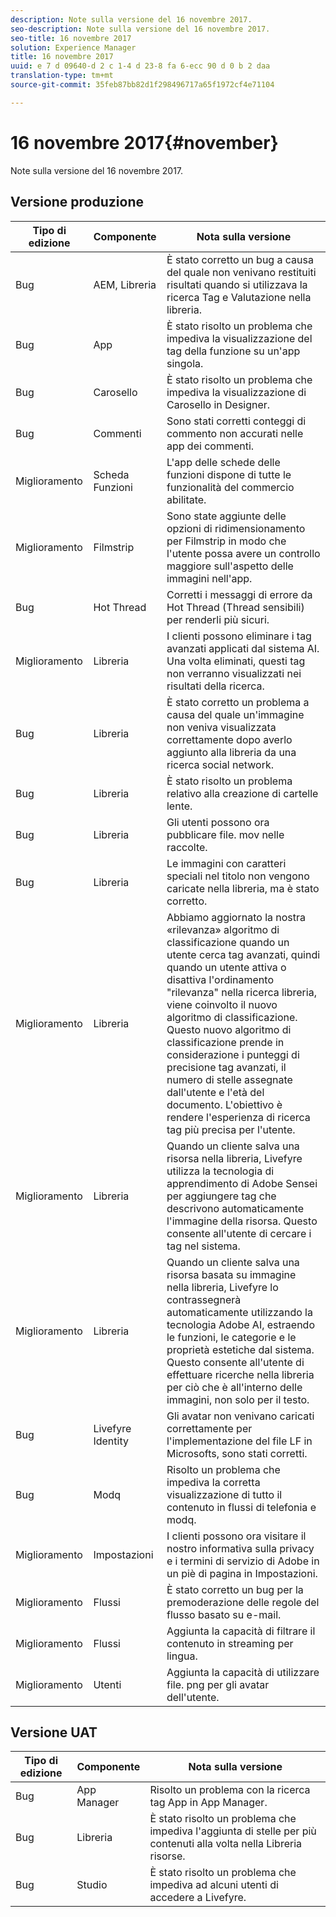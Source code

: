 ```yaml
---
description: Note sulla versione del 16 novembre 2017.
seo-description: Note sulla versione del 16 novembre 2017.
seo-title: 16 novembre 2017
solution: Experience Manager
title: 16 novembre 2017
uuid: e 7 d 09640-d 2 c 1-4 d 23-8 fa 6-ecc 90 d 0 b 2 daa
translation-type: tm+mt
source-git-commit: 35feb87bb82d1f298496717a65f1972cf4e71104

---
```



# 16 novembre 2017{#november}

Note sulla versione del 16 novembre 2017.

## Versione produzione

| **Tipo di edizione** | **Componente** | **Nota sulla versione** |
|---|---|---|
| Bug | AEM, Libreria | È stato corretto un bug a causa del quale non venivano restituiti risultati quando si utilizzava la ricerca Tag e Valutazione nella libreria. |
| Bug | App | È stato risolto un problema che impediva la visualizzazione del tag della funzione su un&#39;app singola. |
| Bug | Carosello | È stato risolto un problema che impediva la visualizzazione di Carosello in Designer. |
| Bug | Commenti | Sono stati corretti conteggi di commento non accurati nelle app dei commenti. |
| Miglioramento | Scheda Funzioni | L&#39;app delle schede delle funzioni dispone di tutte le funzionalità del commercio abilitate. |
| Miglioramento | Filmstrip | Sono state aggiunte delle opzioni di ridimensionamento per Filmstrip in modo che l&#39;utente possa avere un controllo maggiore sull&#39;aspetto delle immagini nell&#39;app. |
| Bug | Hot Thread | Corretti i messaggi di errore da Hot Thread (Thread sensibili) per renderli più sicuri. |
| Miglioramento | Libreria | I clienti possono eliminare i tag avanzati applicati dal sistema AI. Una volta eliminati, questi tag non verranno visualizzati nei risultati della ricerca. |
| Bug | Libreria | È stato corretto un problema a causa del quale un&#39;immagine non veniva visualizzata correttamente dopo averlo aggiunto alla libreria da una ricerca social network. |
| Bug | Libreria | È stato risolto un problema relativo alla creazione di cartelle lente. |
| Bug | Libreria | Gli utenti possono ora pubblicare file. mov nelle raccolte. |
| Bug | Libreria | Le immagini con caratteri speciali nel titolo non vengono caricate nella libreria, ma è stato corretto. |
| Miglioramento | Libreria | Abbiamo aggiornato la nostra «rilevanza» algoritmo di classificazione quando un utente cerca tag avanzati, quindi quando un utente attiva o disattiva l&#39;ordinamento &quot;rilevanza&quot; nella ricerca libreria, viene coinvolto il nuovo algoritmo di classificazione. Questo nuovo algoritmo di classificazione prende in considerazione i punteggi di precisione tag avanzati, il numero di stelle assegnate dall&#39;utente e l&#39;età del documento. L&#39;obiettivo è rendere l&#39;esperienza di ricerca tag più precisa per l&#39;utente. |
| Miglioramento | Libreria | Quando un cliente salva una risorsa nella libreria, Livefyre utilizza la tecnologia di apprendimento di Adobe Sensei per aggiungere tag che descrivono automaticamente l&#39;immagine della risorsa. Questo consente all&#39;utente di cercare i tag nel sistema. |
| Miglioramento | Libreria | Quando un cliente salva una risorsa basata su immagine nella libreria, Livefyre lo contrassegnerà automaticamente utilizzando la tecnologia Adobe AI, estraendo le funzioni, le categorie e le proprietà estetiche dal sistema. Questo consente all&#39;utente di effettuare ricerche nella libreria per ciò che è all&#39;interno delle immagini, non solo per il testo. |
| Bug | Livefyre Identity | Gli avatar non venivano caricati correttamente per l&#39;implementazione del file LF in Microsofts, sono stati corretti. |
| Bug | Modq | Risolto un problema che impediva la corretta visualizzazione di tutto il contenuto in flussi di telefonia e modq. |
| Miglioramento | Impostazioni | I clienti possono ora visitare il nostro informativa sulla privacy e i termini di servizio di Adobe in un piè di pagina in Impostazioni. |
| Miglioramento | Flussi | È stato corretto un bug per la premoderazione delle regole del flusso basato su e-mail. |
| Miglioramento | Flussi | Aggiunta la capacità di filtrare il contenuto in streaming per lingua. |
| Miglioramento | Utenti | Aggiunta la capacità di utilizzare file. png per gli avatar dell&#39;utente. |

## Versione UAT

| **Tipo di edizione** | **Componente** | **Nota sulla versione** |
|---|---|---|
| Bug | App Manager | Risolto un problema con la ricerca tag App in App Manager. |
| Bug | Libreria | È stato risolto un problema che impediva l&#39;aggiunta di stelle per più contenuti alla volta nella Libreria risorse. |
| Bug | Studio | È stato risolto un problema che impediva ad alcuni utenti di accedere a Livefyre. |

